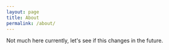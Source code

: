 ```yaml
---
layout: page
title: About
permalink: /about/
---
```


Not much here currently, let's see if this changes in the future.
